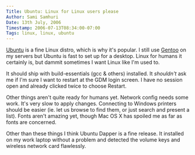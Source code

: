 ```yaml
---
Title: Ubuntu: Linux for Linux users please
Author: Sami Samhuri
Date: 13th July, 2006
Timestamp: 2006-07-13T08:34:00-07:00
Tags: linux, linux, ubuntu
---
```


<a href="http://www.ubuntu.com/">Ubuntu</a> is a fine Linux distro, which is why it's popular. I still use <a href="http://www.gentoo.org/">Gentoo</a> on my servers but Ubuntu is fast to set up for a desktop. Linux for humans it certainly is, but dammit sometimes I want Linux like I'm used to.

It should ship with build-essentials (gcc & others) installed. It *shouldn't* ask me if I'm sure I want to restart at the GDM login screen. I have no session open and already clicked twice to choose Restart.

Other things aren't quite ready for humans yet. Network config needs some work. It's very slow to apply changes. Connecting to Windows printers should be easier (ie. let us browse to find them, or just search and present a list). Fonts aren't amazing yet, though Mac OS X has spoiled me as far as fonts are concerned.

Other than these things I think Ubuntu Dapper is a fine release. It installed on my work laptop without a problem and detected the volume keys and wireless network card flawlessly.

